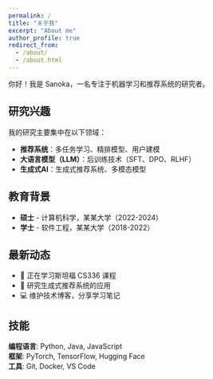 ```yaml
---
permalink: /
title: "关于我"
excerpt: "About me"
author_profile: true
redirect_from: 
  - /about/
  - /about.html
---
```


你好！我是 Sanoka，一名专注于机器学习和推荐系统的研究者。

## 研究兴趣

我的研究主要集中在以下领域：

- **推荐系统**：多任务学习、精排模型、用户建模
- **大语言模型（LLM）**：后训练技术（SFT、DPO、RLHF）
- **生成式AI**：生成式推荐系统、多模态模型

## 教育背景

- **硕士** - 计算机科学，某某大学（2022-2024）
- **学士** - 软件工程，某某大学（2018-2022）

## 最新动态

- 📝 正在学习斯坦福 CS336 课程
- 🔬 研究生成式推荐系统的应用
- 💻 维护技术博客，分享学习笔记

## 技能

**编程语言**: Python, Java, JavaScript  
**框架**: PyTorch, TensorFlow, Hugging Face  
**工具**: Git, Docker, VS Code
